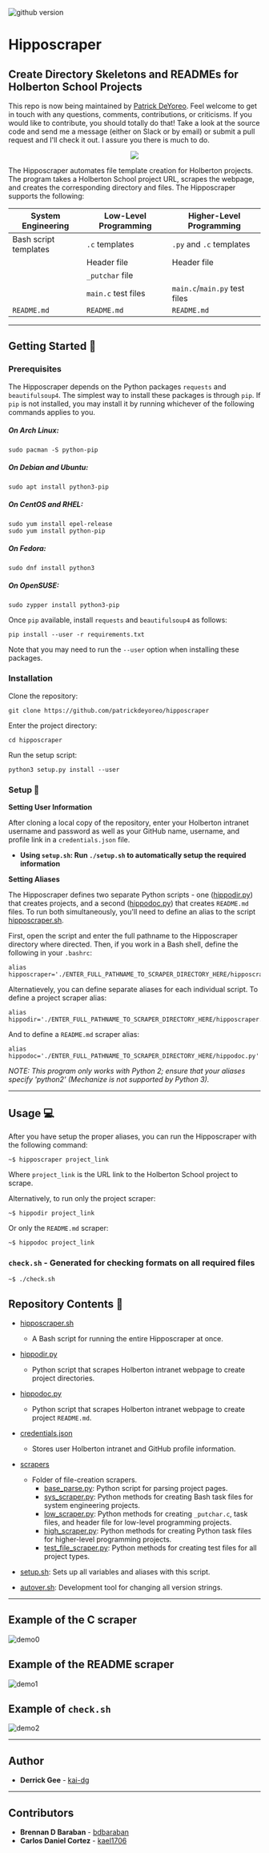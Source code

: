 ![github version](https://d25lcipzij17d.cloudfront.net/badge.svg?id=gh&type=6&v=1.1.1&x2=0)
# Hipposcraper

## Create Directory Skeletons and READMEs for Holberton School Projects

This repo is now being maintained by [Patrick DeYoreo](github.com/patrickdeyoreo).
Feel welcome to get in touch with any questions, comments, contributions, or
criticisms. If you would like to contribute, you should totally do that! Take a
look at the source code and send me a message (either on Slack or by email) or
submit a pull request and I'll check it out. I assure you there is much to do.

<p align="center">
  <img src="http://www.holbertonschool.com/holberton-logo.png">
</p>

The Hipposcraper automates file template creation for Holberton projects. The 
program takes a Holberton School project URL, scrapes the webpage, and creates
the corresponding directory and files. The Hipposcraper supports the following: 

| System Engineering    | Low-Level Programming | Higher-Level Programming      |
| --------------------- | --------------------- | ----------------------------- |
| Bash script templates | `.c` templates        | `.py` and `.c` templates      |
|                       | Header file           | Header file                   |
|                       | `_putchar` file       |                               |
|                       | `main.c` test files   | `main.c`/`main.py` test files |
| `README.md`           | `README.md`           | `README.md`                   |

---

## Getting Started :wrench:

### Prerequisites

The Hipposcraper depends on the Python packages `requests` and `beautifulsoup4`. 
The simplest way to install these packages is through `pip`.
If `pip` is not installed, you may install it by running whichever of the
following commands applies to you.

##### On Arch Linux:

```
sudo pacman -S python-pip
```

##### On Debian and Ubuntu:

```
sudo apt install python3-pip
```

##### On CentOS and RHEL:

```
sudo yum install epel-release 
sudo yum install python-pip
```

##### On Fedora:

```
sudo dnf install python3
```

##### On OpenSUSE:

```
sudo zypper install python3-pip
```

Once `pip` available, install `requests` and `beautifulsoup4` as follows:

```
pip install --user -r requirements.txt
```

Note that you may need to run the `--user` option when installing these packages.


### Installation

Clone the repository:

```
git clone https://github.com/patrickdeyoreo/hipposcraper
```

Enter the project directory:

```
cd hipposcraper
```

Run the setup script:

```
python3 setup.py install --user
```

### Setup :key:

**Setting User Information**

After cloning a local copy of the repository, enter your Holberton intranet 
username and password as well as your GitHub name, username, and profile link 
in a `credentials.json` file.
  - **Using `setup.sh`: Run `./setup.sh` to automatically setup the required information**

**Setting Aliases**

The Hipposcraper defines two separate Python scripts - one 
([hippodir.py](./hippodir.py)) that creates projects, 
and a second ([hippodoc.py](./hippodoc.py)) that creates 
`README.md` files. To run both simultaneously, you'll need to define an alias 
to the script [hipposcraper.sh](./hipposcraper.sh).

First, open the script and enter the full pathname to the Hipposcraper 
directory where directed. Then, if you work in a Bash shell, define the 
following in your `.bashrc`:

```
alias hipposcraper='./ENTER_FULL_PATHNAME_TO_SCRAPER_DIRECTORY_HERE/hipposcraper.sh'
```

Alternatievely, you can define separate aliases for each individual script. To 
define a project scraper alias:

```
alias hippodir='./ENTER_FULL_PATHNAME_TO_SCRAPER_DIRECTORY_HERE/hipposcraper.py'
```

And to define a `README.md` scraper alias:

```
alias hippodoc='./ENTER_FULL_PATHNAME_TO_SCRAPER_DIRECTORY_HERE/hippodoc.py'
```

*NOTE: This program only works with Python 2; ensure that your aliases 
specify 'python2' (Mechanize is not supported by Python 3).*

---

## Usage :computer:

After you have setup the proper aliases, you can run the Hipposcraper with the 
following command:

```
~$ hipposcraper project_link
```

Where `project_link` is the URL link to the Holberton School project to scrape.

Alternatively, to run only the project scraper:

```
~$ hippodir project_link
```

Or only the `README.md` scraper:

```
~$ hippodoc project_link
```

### `check.sh` - Generated for checking formats on all required files

```
~$ ./check.sh
```

## Repository Contents :file_folder:

* [hipposcraper.sh](./hipposcraper.sh)
  * A Bash script for running the entire Hipposcraper at once.

* [hippodir.py](./hippodir.py)
  * Python script that scrapes Holberton intranet webpage to create project 
directories.

* [hippodoc.py](./hippodoc.py)
  * Python script that scrapes Holberton intranet webpage to create project 
`README.md`.

* [credentials.json](./credentials.json)
  * Stores user Holberton intranet and GitHub profile information.

* [scrapers](./scrapers)
  * Folder of file-creation scrapers.
    * [base_parse.py](./scrapers/base_parse.py): Python script for parsing project pages.
    * [sys_scraper.py](./scrapers/sys_scraper.py): Python methods for creating 
Bash task files for system engineering projects.
    * [low_scraper.py](./scrapers/low_scraper.py): Python methods for creating 
`_putchar.c`, task files, and header file for low-level programming projects.
    * [high_scraper.py](./scrapers/high_scraper.py): Python methods for creating 
Python task files for higher-level programming projects.
    * [test_file_scraper.py](./scrapers/test_file_scraper.py): Python methods for creating 
test files for all project types.
* [setup.sh](./setup.sh): Sets up all variables and aliases with this script.
* [autover.sh](./autover.sh): Development tool for changing all version strings.
    
---

## Example of the C scraper

![demo0](https://i.imgur.com/oB08uzF.png)

## Example of the README scraper

![demo1](https://i.imgur.com/6qaC92l.jpg)

## Example of `check.sh`

![demo2](https://i.imgur.com/oQqTLWXh.jpg)

---

## Author
* **Derrick Gee** - [kai-dg](https://github.com/kai-dg)

---

## Contributors
* **Brennan D Baraban** - [bdbaraban](https://github.com/bdbaraban)
* **Carlos Daniel Cortez** - [kael1706](https://github.com/kael1706)

